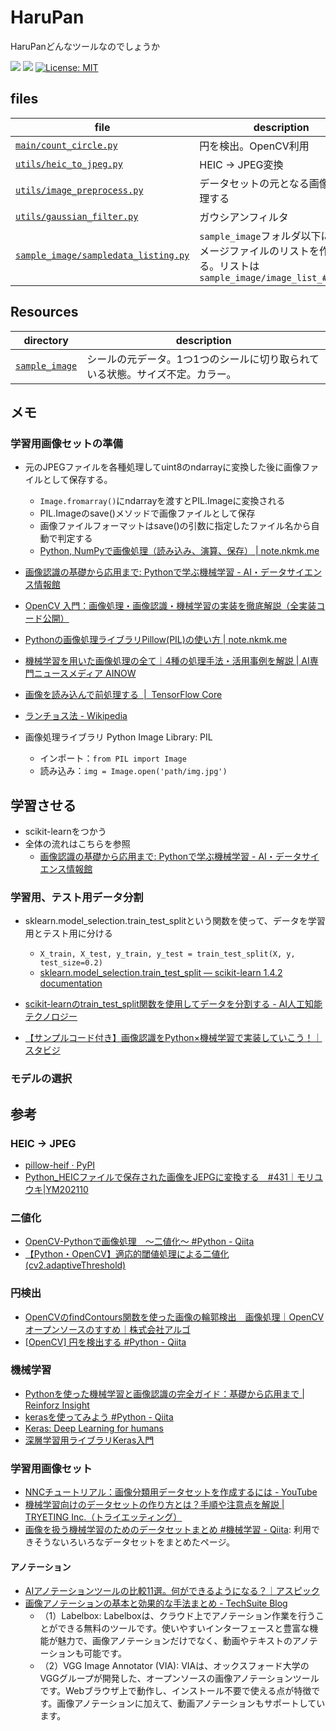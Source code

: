 # HaruPan
HaruPanどんなツールなのでしょうか

![](https://byob.yarr.is/JS2IIU-MH/HaruPan/passing_lints)
![](https://byob.yarr.is/JS2IIU-MH/HaruPan/time1)
[![License: MIT](https://img.shields.io/badge/License-MIT-brightgreen.svg)](LICENSE)


## files

| file | description |
|---|---|
| [`main/count_circle.py`](main/count_circle.py) | 円を検出。OpenCV利用 |
| [`utils/heic_to_jpeg.py`](utils/heic_to_jpeg.py) | HEIC -> JPEG変換 |
| [`utils/image_preprocess.py`](utils/image_preprocess.py) | データセットの元となる画像を前処理する |
| [`utils/gaussian_filter.py`](utils/gaussian_filter.py) | ガウシアンフィルタ |
| [`sample_image/sampledata_listing.py`](sample_image/sampledata_listing.py) | `sample_image`フォルダ以下にあるイメージファイルのリストを作成する。リストは`sample_image/image_list_####.csv` |

## Resources

|directory | description |
|---|---|
| [`sample_image`](sample_image) | シールの元データ。1つ1つのシールに切り取られている状態。サイズ不定。カラー。 |

## メモ
### 学習用画像セットの準備
- 元のJPEGファイルを各種処理してuint8のndarrayに変換した後に画像ファイルとして保存する。
  - `Image.fromarray()`にndarrayを渡すとPIL.Imageに変換される
  - PIL.Imageのsave()メソッドで画像ファイルとして保存
  - 画像ファイルフォーマットはsave()の引数に指定したファイル名から自動で判定する
  - [Python, NumPyで画像処理（読み込み、演算、保存） | note.nkmk.me](https://note.nkmk.me/python-numpy-image-processing/)

- [画像認識の基礎から応用まで: Pythonで学ぶ機械学習 - AI・データサイエンス情報館](https://data-science.media/machine-learning/python-image-recognition/)
- [OpenCV 入門：画像処理・画像認識・機械学習の実装を徹底解説（全実装コード公開）](https://www.codexa.net/opencv_python_introduction/)
- [Pythonの画像処理ライブラリPillow(PIL)の使い方 | note.nkmk.me](https://note.nkmk.me/python-pillow-basic/)
- [機械学習を用いた画像処理の全て｜4種の処理手法・活用事例を解説 | AI専門ニュースメディア AINOW](https://ainow.ai/2022/06/28/266114/)
- [画像を読み込んで前処理する  |  TensorFlow Core](https://www.tensorflow.org/tutorials/load_data/images?hl=ja)
- [ランチョス法 - Wikipedia](https://ja.wikipedia.org/wiki/%E3%83%A9%E3%83%B3%E3%83%81%E3%83%A7%E3%82%B9%E6%B3%95)

- 画像処理ライブラリ Python Image Library: PIL
  - インポート：`from PIL import Image`
  - 読み込み：`img = Image.open('path/img.jpg')`

## 学習させる
- scikit-learnをつかう
- 全体の流れはこちらを参照
  - [画像認識の基礎から応用まで: Pythonで学ぶ機械学習 - AI・データサイエンス情報館](https://data-science.media/machine-learning/python-image-recognition/)
  
### 学習用、テスト用データ分割
- sklearn.model_selection.train_test_splitという関数を使って、データを学習用とテスト用に分ける
  - `X_train, X_test, y_train, y_test = train_test_split(X, y, test_size=0.2)`
  - [sklearn.model_selection.train_test_split — scikit-learn 1.4.2 documentation](https://scikit-learn.org/stable/modules/generated/sklearn.model_selection.train_test_split.html)

- [scikit-learnのtrain_test_split関数を使用してデータを分割する - AI人工知能テクノロジー](https://newtechnologylifestyle.net/rain_test_split%E9%96%A2%E6%95%B0%E3%82%92%E4%BD%BF%E7%94%A8%E3%81%97%E3%81%A6%E3%83%87%E3%83%BC%E3%82%BF%E3%82%92%E5%88%86%E5%89%B2%E3%81%99%E3%82%8B/)
- [【サンプルコード付き】画像認識をPython×機械学習で実装していこう！｜スタビジ](https://toukei-lab.com/python-image#i)

### モデルの選択

## 参考
### HEIC -> JPEG
- [pillow-heif · PyPI](https://pypi.org/project/pillow-heif/)
- [Python_HEICファイルで保存された画像をJEPGに変換する　#431｜モリユウキ|YM202110](https://note.com/ym202110/n/n9c9f6ebb7a9a)

### 二値化
- [OpenCV-Pythonで画像処理　～二値化～ #Python - Qiita](https://qiita.com/ToppaD/items/c0bd354bc7dfcc4318a4)
- [【Python・OpenCV】適応的閾値処理による二値化(cv2.adaptiveThreshold)](https://www.codevace.com/py-opencv-adaptivethreshold/)


### 円検出
- [OpenCVのfindContours関数を使った画像の輪郭検出　画像処理｜OpenCV オープンソースのすすめ｜株式会社アルゴ](https://www.argocorp.com/OpenCV/imageprocessing/opencv_find_contours.html)
- [[OpenCV] 円を検出する #Python - Qiita](https://qiita.com/kotai2003/items/ebfd07b89a0de6335598)

### 機械学習
- [Pythonを使った機械学習と画像認識の完全ガイド：基礎から応用まで | Reinforz Insight](https://reinforz.co.jp/bizmedia/7415/)
- [kerasを使ってみよう #Python - Qiita](https://qiita.com/iss-f/items/b12308b44376ba69ac6a)
- [Keras: Deep Learning for humans](https://keras.io/)
- [深層学習用ライブラリKeras入門](https://indico2.riken.jp/event/2492/attachments/4803/5587/Tanaka_Lecture.pdf)

### 学習用画像セット
- [NNCチュートリアル：画像分類用データセットを作成するには - YouTube](https://www.youtube.com/watch?v=v6Rr6IODwK4)
- [機械学習向けのデータセットの作り方とは？手順や注意点を解説 | TRYETING Inc.（トライエッティング）](https://www.tryeting.jp/column/2663/)
- [画像を扱う機械学習のためのデータセットまとめ #機械学習 - Qiita](https://qiita.com/leetmikeal/items/7c0d23e39bf38ab8be23): 利用できそうないろいろなデータセットをまとめたページ。

#### アノテーション
- [AIアノテーションツールの比較11選。何ができるようになる？｜アスピック](https://www.aspicjapan.org/asu/article/16061)
- [画像アノテーションの基本と効果的な手法まとめ - TechSuite Blog](https://techsuite.biz/image-annotation/#index_id14)
  - （1）Labelbox: Labelboxは、クラウド上でアノテーション作業を行うことができる無料のツールです。使いやすいインターフェースと豊富な機能が魅力で、画像アノテーションだけでなく、動画やテキストのアノテーションも可能です。
  - （2）VGG Image Annotator (VIA): VIAは、オックスフォード大学のVGGグループが開発した、オープンソースの画像アノテーションツールです。Webブラウザ上で動作し、インストール不要で使える点が特徴です。画像アノテーションに加えて、動画アノテーションもサポートしています。